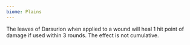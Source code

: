 ```yaml
---
biome: Plains
---
```

The leaves of Darsurion when applied to a wound will heal 1 hit point of damage if used within 3 rounds. The effect is not cumulative. 

